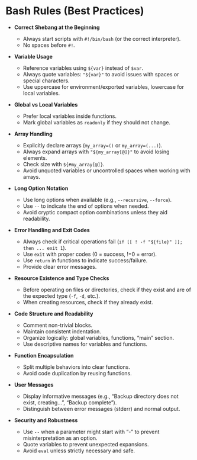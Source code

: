 # Bash Rules (Best Practices)

- **Correct Shebang at the Beginning**
  - Always start scripts with `#!/bin/bash` (or the correct interpreter).
  - No spaces before `#!`.

- **Variable Usage**
  - Reference variables using `${var}` instead of `$var`.
  - Always quote variables: `"${var}"` to avoid issues with spaces or special characters.
  - Use uppercase for environment/exported variables, lowercase for local variables.

- **Global vs Local Variables**
  - Prefer local variables inside functions.
  - Mark global variables as `readonly` if they should not change.

- **Array Handling**
  - Explicitly declare arrays (`my_array=()` or `my_array=(...)`).
  - Always expand arrays with `"${my_array[@]}"` to avoid losing elements.
  - Check size with `${#my_array[@]}`.
  - Avoid unquoted variables or uncontrolled spaces when working with arrays.

- **Long Option Notation**
  - Use long options when available (e.g., `--recursive`, `--force`).
  - Use `--` to indicate the end of options when needed.
  - Avoid cryptic compact option combinations unless they aid readability.

- **Error Handling and Exit Codes**
  - Always check if critical operations fail (`if [[ ! -f "${file}" ]]; then ... exit 1`).
  - Use `exit` with proper codes (0 = success, !=0 = error).
  - Use `return` in functions to indicate success/failure.
  - Provide clear error messages.

- **Resource Existence and Type Checks**
  - Before operating on files or directories, check if they exist and are of the expected type (`-f`, `-d`, etc.).
  - When creating resources, check if they already exist.

- **Code Structure and Readability**
  - Comment non-trivial blocks.
  - Maintain consistent indentation.
  - Organize logically: global variables, functions, “main” section.
  - Use descriptive names for variables and functions.

- **Function Encapsulation**
  - Split multiple behaviors into clear functions.
  - Avoid code duplication by reusing functions.

- **User Messages**
  - Display informative messages (e.g., “Backup directory does not exist, creating…”, “Backup complete”).
  - Distinguish between error messages (stderr) and normal output.

- **Security and Robustness**
  - Use `--` when a parameter might start with “-” to prevent misinterpretation as an option.
  - Quote variables to prevent unexpected expansions.
  - Avoid `eval` unless strictly necessary and safe.
